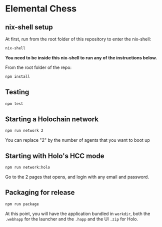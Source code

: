 # Elemental Chess

## nix-shell setup

At first, run from the root folder of this repository to enter the nix-shell:

```bash
nix-shell
```

**You need to be inside this nix-shell to run any of the instructions below.**

From the root folder of the repo:

```bash
npm install
```

## Testing

```bash
npm test
```

## Starting a Holochain network

```bash
npm run network 2
```

You can replace "2" by the number of agents that you want to boot up

## Starting with Holo's HCC mode

```bash
npm run network:holo
```

Go to the 2 pages that opens, and login with any email and password.

## Packaging for release

```bash
npm run package
```

At this point, you will have the application bundled in `workdir`, both the `.webhapp` for the launcher and the `.happ` and the UI `.zip` for Holo.
